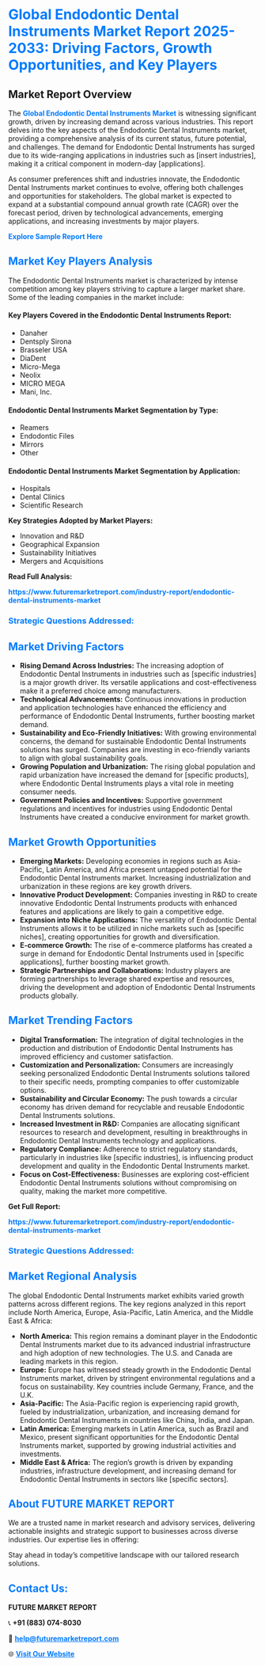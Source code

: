 <h1 style="color: #007BFF;">Global Endodontic Dental Instruments Market Report 2025-2033: Driving Factors, Growth Opportunities, and Key Players</h1>

<section id="overview">
<h2>Market Report Overview</h2>
<p>The <a href="https://www.futuremarketreport.com/industry-report/endodontic-dental-instruments-market" style="color: #007BFF; text-decoration: none;"><strong>Global Endodontic Dental Instruments Market</strong></a> is witnessing significant growth, driven by increasing demand across various industries. This report delves into the key aspects of the Endodontic Dental Instruments market, providing a comprehensive analysis of its current status, future potential, and challenges. The demand for Endodontic Dental Instruments has surged due to its wide-ranging applications in industries such as [insert industries], making it a critical component in modern-day [applications].</p>
<p>As consumer preferences shift and industries innovate, the Endodontic Dental Instruments market continues to evolve, offering both challenges and opportunities for stakeholders. The global market is expected to expand at a substantial compound annual growth rate (CAGR) over the forecast period, driven by technological advancements, emerging applications, and increasing investments by major players.</p>
</section>

<section id="overview">
<p><a href="https://www.futuremarketreport.com/request-sample/reportId=61833" style="color: #007BFF; text-decoration: none;"><strong>Explore Sample Report Here</strong></a></p>
</section>

<section id="key-players">
<h2 style="color: #007BFF;">Market Key Players Analysis</h2>
<p>The Endodontic Dental Instruments market is characterized by intense competition among key players striving to capture a larger market share. Some of the leading companies in the market include:</p>
<h4>Key Players Covered in the Endodontic Dental Instruments Report:</h4>
<ul><li>Danaher</li><li>Dentsply Sirona</li><li>Brasseler USA</li><li>DiaDent</li><li>Micro-Mega</li><li>Neolix</li><li>MICRO MEGA</li><li>Mani, Inc.</li></ul>
<h4>Endodontic Dental Instruments Market Segmentation by Type:</h4>
<ul><li>Reamers</li><li>Endodontic Files</li><li>Mirrors</li><li>Other</li></ul>

<h4>Endodontic Dental Instruments Market Segmentation by Application:</h4>
<ul><li>Hospitals</li><li>Dental Clinics</li><li>Scientific Research</li></ul>
<p><strong>Key Strategies Adopted by Market Players:</strong></p>
<ul>
<li>Innovation and R&D</li>
<li>Geographical Expansion</li>
<li>Sustainability Initiatives</li>
<li>Mergers and Acquisitions</li>
</ul>
</section>

<section>
<p><strong>Read Full Analysis: </strong></p><a href="https://www.futuremarketreport.com/industry-report/endodontic-dental-instruments-market" style="color: #007BFF; text-decoration: none;"><strong>https://www.futuremarketreport.com/industry-report/endodontic-dental-instruments-market</strong></a>
<h3 style="color: #007BFF;">Strategic Questions Addressed:</h3>
</section>

<section id="driving-factors">
<h2 style="color: #007BFF;">Market Driving Factors</h2>
<ul>
<li><strong>Rising Demand Across Industries:</strong> The increasing adoption of Endodontic Dental Instruments in industries such as [specific industries] is a major growth driver. Its versatile applications and cost-effectiveness make it a preferred choice among manufacturers.</li>
<li><strong>Technological Advancements:</strong> Continuous innovations in production and application technologies have enhanced the efficiency and performance of Endodontic Dental Instruments, further boosting market demand.</li>
<li><strong>Sustainability and Eco-Friendly Initiatives:</strong> With growing environmental concerns, the demand for sustainable Endodontic Dental Instruments solutions has surged. Companies are investing in eco-friendly variants to align with global sustainability goals.</li>
<li><strong>Growing Population and Urbanization:</strong> The rising global population and rapid urbanization have increased the demand for [specific products], where Endodontic Dental Instruments plays a vital role in meeting consumer needs.</li>
<li><strong>Government Policies and Incentives:</strong> Supportive government regulations and incentives for industries using Endodontic Dental Instruments have created a conducive environment for market growth.</li>
</ul>
</section>

<section id="growth-opportunities">
<h2 style="color: #007BFF;">Market Growth Opportunities</h2>
<ul>
<li><strong>Emerging Markets:</strong> Developing economies in regions such as Asia-Pacific, Latin America, and Africa present untapped potential for the Endodontic Dental Instruments market. Increasing industrialization and urbanization in these regions are key growth drivers.</li>
<li><strong>Innovative Product Development:</strong> Companies investing in R&D to create innovative Endodontic Dental Instruments products with enhanced features and applications are likely to gain a competitive edge.</li>
<li><strong>Expansion into Niche Applications:</strong> The versatility of Endodontic Dental Instruments allows it to be utilized in niche markets such as [specific niches], creating opportunities for growth and diversification.</li>
<li><strong>E-commerce Growth:</strong> The rise of e-commerce platforms has created a surge in demand for Endodontic Dental Instruments used in [specific applications], further boosting market growth.</li>
<li><strong>Strategic Partnerships and Collaborations:</strong> Industry players are forming partnerships to leverage shared expertise and resources, driving the development and adoption of Endodontic Dental Instruments products globally.</li>
</ul>
</section>

<section id="trending-factors">
<h2 style="color: #007BFF;">Market Trending Factors</h2>
<ul>
<li><strong>Digital Transformation:</strong> The integration of digital technologies in the production and distribution of Endodontic Dental Instruments has improved efficiency and customer satisfaction.</li>
<li><strong>Customization and Personalization:</strong> Consumers are increasingly seeking personalized Endodontic Dental Instruments solutions tailored to their specific needs, prompting companies to offer customizable options.</li>
<li><strong>Sustainability and Circular Economy:</strong> The push towards a circular economy has driven demand for recyclable and reusable Endodontic Dental Instruments solutions.</li>
<li><strong>Increased Investment in R&D:</strong> Companies are allocating significant resources to research and development, resulting in breakthroughs in Endodontic Dental Instruments technology and applications.</li>
<li><strong>Regulatory Compliance:</strong> Adherence to strict regulatory standards, particularly in industries like [specific industries], is influencing product development and quality in the Endodontic Dental Instruments market.</li>
<li><strong>Focus on Cost-Effectiveness:</strong> Businesses are exploring cost-efficient Endodontic Dental Instruments solutions without compromising on quality, making the market more competitive.</li>
</ul>
</section>

<section>
<p><strong>Get Full Report: </strong></p><a href="https://www.futuremarketreport.com/industry-report/endodontic-dental-instruments-market" style="color: #007BFF; text-decoration: none;"><strong>https://www.futuremarketreport.com/industry-report/endodontic-dental-instruments-market</strong></a>
<h3 style="color: #007BFF;">Strategic Questions Addressed:</h3>
</section>


<section id="regional-analysis">
<h2 style="color: #007BFF;">Market Regional Analysis</h2>
<p>The global Endodontic Dental Instruments market exhibits varied growth patterns across different regions. The key regions analyzed in this report include North America, Europe, Asia-Pacific, Latin America, and the Middle East & Africa:</p>
<ul>
<li><strong>North America:</strong> This region remains a dominant player in the Endodontic Dental Instruments market due to its advanced industrial infrastructure and high adoption of new technologies. The U.S. and Canada are leading markets in this region.</li>
<li><strong>Europe:</strong> Europe has witnessed steady growth in the Endodontic Dental Instruments market, driven by stringent environmental regulations and a focus on sustainability. Key countries include Germany, France, and the U.K.</li>
<li><strong>Asia-Pacific:</strong> The Asia-Pacific region is experiencing rapid growth, fueled by industrialization, urbanization, and increasing demand for Endodontic Dental Instruments in countries like China, India, and Japan.</li>
<li><strong>Latin America:</strong> Emerging markets in Latin America, such as Brazil and Mexico, present significant opportunities for the Endodontic Dental Instruments market, supported by growing industrial activities and investments.</li>
<li><strong>Middle East & Africa:</strong> The region’s growth is driven by expanding industries, infrastructure development, and increasing demand for Endodontic Dental Instruments in sectors like [specific sectors].</li>
</ul>
</section>

<footer>
<h2 style="color: #007BFF;">About FUTURE MARKET REPORT</h2>
<p>We are a trusted name in market research and advisory services, delivering actionable insights and strategic support to businesses across diverse industries. Our expertise lies in offering:</p>

<p>Stay ahead in today’s competitive landscape with our tailored research solutions.</p>

<h2 style="color: #007BFF;">Contact Us:</h2>
<p><strong>FUTURE MARKET REPORT</strong></p>
<p>📞 <strong>+91 (883) 074-8030</strong></p>
<p>📧 <strong><a href="mailto:help@futuremarketreport.com" style="color: #007BFF;">help@futuremarketreport.com</a></strong></p>
<p>🌐 <strong><a href="https://www.futuremarketreport.com/" style="color: #007BFF;">Visit Our Website</a></strong></p>
</footer>